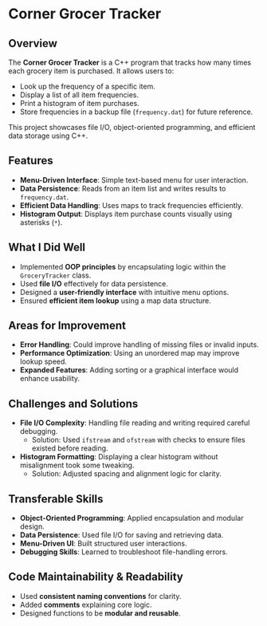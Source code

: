 # Corner Grocer Tracker

## Overview
The **Corner Grocer Tracker** is a C++ program that tracks how many times each grocery item is purchased. It allows users to:
- Look up the frequency of a specific item.
- Display a list of all item frequencies.
- Print a histogram of item purchases.
- Store frequencies in a backup file (`frequency.dat`) for future reference.

This project showcases file I/O, object-oriented programming, and efficient data storage using C++.

## Features
- **Menu-Driven Interface**: Simple text-based menu for user interaction.
- **Data Persistence**: Reads from an item list and writes results to `frequency.dat`.
- **Efficient Data Handling**: Uses maps to track frequencies efficiently.
- **Histogram Output**: Displays item purchase counts visually using asterisks (`*`).

## What I Did Well
- Implemented **OOP principles** by encapsulating logic within the `GroceryTracker` class.
- Used **file I/O** effectively for data persistence.
- Designed a **user-friendly interface** with intuitive menu options.
- Ensured **efficient item lookup** using a map data structure.

## Areas for Improvement
- **Error Handling**: Could improve handling of missing files or invalid inputs.
- **Performance Optimization**: Using an unordered map may improve lookup speed.
- **Expanded Features**: Adding sorting or a graphical interface would enhance usability.

## Challenges and Solutions
- **File I/O Complexity**: Handling file reading and writing required careful debugging.
  - Solution: Used `ifstream` and `ofstream` with checks to ensure files existed before reading.
- **Histogram Formatting**: Displaying a clear histogram without misalignment took some tweaking.
  - Solution: Adjusted spacing and alignment logic for clarity.

## Transferable Skills
- **Object-Oriented Programming**: Applied encapsulation and modular design.
- **Data Persistence**: Used file I/O for saving and retrieving data.
- **Menu-Driven UI**: Built structured user interactions.
- **Debugging Skills**: Learned to troubleshoot file-handling errors.

## Code Maintainability & Readability
- Used **consistent naming conventions** for clarity.
- Added **comments** explaining core logic.
- Designed functions to be **modular and reusable**.
